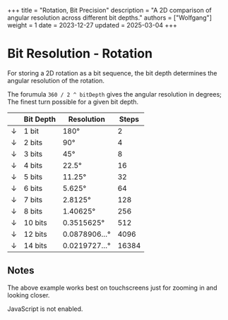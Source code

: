 +++
title = "Rotation, Bit Precision"
description = "A 2D comparison of angular resolution across different bit depths."
authors = ["Wolfgang"]
weight = 1
date =  2023-12-27
updated = 2025-03-04
+++
# Bit Resolution - Rotation
For storing a 2D rotation as a bit sequence, the bit depth determines the angular resolution of the rotation.

The forumula `360 / 2 ^ bitDepth`
gives the angular resolution in degrees;\
The finest turn possible for a given bit depth.

|   | Bit Depth | Resolution | Steps |
| - | --------- | ---------- | ----- |
| ↓ | 1 bit     | 180°       | 2     |
| ↓ | 2 bits    | 90°        | 4     |
| ↓ | 3 bits    | 45°        | 8     |
| ↓ | 4 bits    | 22.5°      | 16    |
| ↓ | 5 bits    | 11.25°     | 32    |
| ↓ | 6 bits    | 5.625°     | 64    |
| ↓ | 7 bits    | 2.8125°    | 128   |
| ↓ | 8 bits    | 1.40625°   | 256   |
| ↓ | 10 bits   | 0.3515625° | 512   |
| ↓ | 12 bits   | 0.0878906…°| 4096  |
| ↓ | 14 bits   | 0.0219727…°| 16384 |

## Notes
The above example works best on touchscreens just for zooming in and looking closer.

<!-- End of text -->
<noscript>JavaScript is not enabled.</noscript>

<script>
    function rotateSymbols() {

        // Select all rows in the table body
        var table = document.querySelector('table');
        var rows = document.querySelectorAll('table tbody tr');
        var stepLimit = 10
        var duration = 5000; // Duration of the animation in milliseconds

        // This could totally be inline CSS
        var style = document.createElement('style');
        style.innerHTML = `@keyframes rotation {
            from {
                transform: rotate(0deg);
            }
            to {
                transform: rotate(360deg);
            }
        }`;
        document.head.appendChild(style);

        // Add a progress tag above the table with max: duration
        var progress = document.createElement('progress');
        progress.max = duration;
        progress.value = 0;
        progress.style.width = '3rem';
        table.querySelector('thead tr th').appendChild(progress);

        rows.forEach(function (row) {
            // Find the symbol cell and the bit depth cell
            var symbolCell = row.cells[0];
            var bitDepthCell = row.cells[1];

            // Get the bit depth value
            var bitDepth = parseInt(bitDepthCell.textContent, 10);
            var totalSteps = Math.pow(2, bitDepth); // Total steps for a full rotation
            var stepDegree = 360 / totalSteps; // Degrees per step
            var stepDuration = duration / totalSteps; // Time per step

            var currentStep = 0;

            symbolCell.style.display = 'inline-block'; // Allows rotation
            symbolCell.style.width = '1em'; // Set the width
            symbolCell.style.height = '1em'; // Set the height
            symbolCell.style.verticalAlign = 'top'; // Align the symbol to the top
            symbolCell.style.textAlign = 'center'; // Center the symbol horizontally
            symbolCell.style.borderRadius = '50%'; // Make the symbol round
            symbolCell.style.fontSize = '2em';

            bitDepthCell.style.borderLeft = 'none'; // Remove the left border

            function animateStep() {
                // Let the 8-bit symbol control the progress bar
                if (bitDepth == 6) {
                    progress.value = currentStep * stepDuration;
                }
                var rotation = currentStep * stepDegree;
                symbolCell.style.transform = 'rotate(' + rotation + 'deg)';

                if (currentStep < totalSteps) {
                    currentStep++;
                    if (currentStep >= totalSteps) {
                        currentStep = 0;
                    }
                    setTimeout(animateStep, stepDuration); // Schedule the next step
                }
            }
            if (stepDuration < stepLimit) {
                symbolCell.style.animation = 'rotation ' + duration + 'ms linear infinite';
            } else {
                animateStep(); // Start the animation for examples
            }

        });
    }

    // Run the rotation when the document has fully loaded
    document.addEventListener('DOMContentLoaded', rotateSymbols);
</script>
